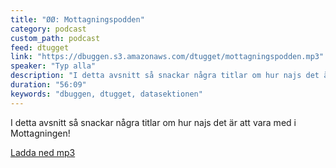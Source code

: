 ```yaml
---
title: "ØØ: Mottagningspodden"
category: podcast
custom_path: podcast
feed: dtugget
link: "https://dbuggen.s3.amazonaws.com/dtugget/mottagningspodden.mp3"
speaker: "Typ alla"
description: "I detta avsnitt så snackar några titlar om hur najs det är att vara med i Mottagningen!"
duration: "56:09"
keywords: "dbuggen, dtugget, datasektionen"
---
```

<script src="/audiojs/audio.min.js"></script>
<script>
  audiojs.events.ready(function() {
    var as = audiojs.createAll();
  });
</script>

I detta avsnitt så snackar några titlar om hur najs det är att vara med i Mottagningen!

<audio src="{{ page.link }}" preload="auto"></audio>

<p class="center">
  <a class="center" href="{{ page.link }}">Ladda ned mp3</a>
</p>
